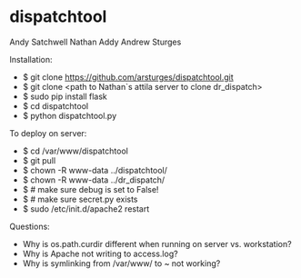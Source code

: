 dispatchtool
============
Andy Satchwell
Nathan Addy
Andrew Sturges

Installation:
* $ git clone https://github.com/arsturges/dispatchtool.git
* $ git clone <path to Nathan`s attila server to clone dr_dispatch>
* $ sudo pip install flask
* $ cd dispatchtool
* $ python dispatchtool.py

To deploy on server:
* $ cd /var/www/dispatchtool
* $ git pull
* $ chown -R www-data ../dispatchtool/
* $ chown -R www-data ../dr_dispatch/
* $ # make sure debug is set to False!
* $ # make sure secret.py exists
* $ sudo /etc/init.d/apache2 restart

Questions:
* Why is os.path.curdir different when running on server vs. workstation?
* Why is Apache not writing to access.log?
* Why is symlinking from /var/www/ to ~ not working?
